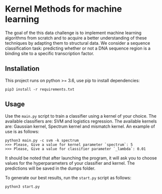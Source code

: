 # Kernel Methods for machine learning


The goal of the this data challenge is to implement machine learning algorithms from scratch and to acquire a better understanding of these techniques by adapting them to structural data. We consider a sequence classification task: predicting whether or not a DNA sequence region is a binding site to a specific transcription factor.
## Installation
This project runs on python >= 3.6, use pip to install dependencies:
```
pip3 install -r requirements.txt
```
## Usage
Use the `main.py` script to train a classifier using a kernel of your choice. The available classifiers are: SVM and logistics regression. The available kernels are: Gaussian kernel, Spectrum kernel and mismatch kernel. An example of use is as follows:
```
python3 main.py -c svm -k spectrum
>>> Please, Give a value for kernel parameter `spectrum`: 5
>>> Please, Give a value for classifier parameter `_lambda`: 0.01
```

  

It should be noted that after launching the program, it will ask you to choose values for the hyperparameters of your classifier and kernel. The predictions will be saved in the dumps folder.

  

To generate our best results, run the `start.py` script as follows:
```
python3 start.py
```